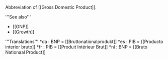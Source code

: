 Abbreviation of [[Gross Domestic Product]].

'''See also'''
* [[GNP]]
* [[Growth]]


'''Translations'''
*da : BNP = [[Bruttonationalprodukt]]
*es : PIB = [[Producto interior bruto]]
*fr : PIB = [[Produit Intérieur Brut]]
*nl : BNP = [[Bruto Nationaal Product]]